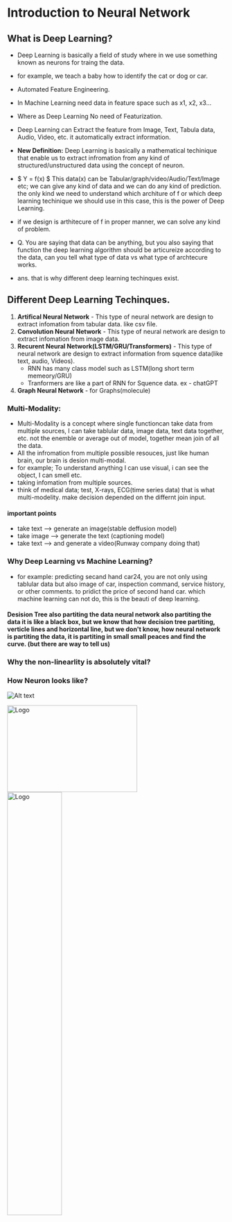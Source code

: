 # Introduction to Neural Network

## What is Deep Learning?
- Deep Learning is basically a field of study where in we use something known as neurons for traing the data.
- for example, we teach a baby how to identify the cat or dog or car.
- Automated Feature Engineering.
- In Machine Learning need data in feature space such as x1, x2, x3... 
- Where as Deep Learning No need of Featurization.
- Deep Learning can Extract the feature from Image, Text, Tabula data, Audio, Video, etc. it automatically extract information.
- **New Definition:** Deep Learning is basically a mathematical techinique that enable us to extract infromation from any kind of structured/unstructured data using the concept of neuron.
- $ Y = f(x) $ This data(x) can be Tabular/graph/video/Audio/Text/Image etc; we can give any kind of data and we can do any kind of prediction. the only kind we need to understand which architure of f or which deep learning techinique we should use in this case, this is the power of Deep Learning.
- if we design is arthitecure of f in proper manner, we can solve any kind of problem.

- Q. You are saying that data can be anything, but you also saying that function the deep learning algorithm should be articureize according to the data, can you tell what type of data vs what type of archtecure works.
- ans. that is why different deep learning techinques exist.

## Different Deep Learning Techinques.
1. **Artifical Neural Network** - This type of neural network are design to extract infomation from tabular data. like csv file.
2. **Convolution Neural Network** - This type of neural network are design to extract infomation from image data.
3. **Recurent Neural Network(LSTM/GRU/Transformers)** - This type of neural network are design to extract information from squence data(like text, audio, Videos).
    - RNN has many class model such as LSTM(long short term memeory/GRU)
    - Tranformers are like a part of RNN for Squence data. ex - chatGPT
4. **Graph Neural Network** - for Graphs(molecule)

### Multi-Modality: 
- Multi-Modality is a concept where single functioncan take data from multiple sources, I can take tablular data, image data, text data together, etc. not the enemble or average out of model, together mean join of all the data.
- All the infromation from multiple possible resouces, just like human brain, our brain is desion multi-modal. 
- for example; To understand anything I can use visual, i can see the object, I can smell etc.
- taking infomation from multiple sources.
- think of medical data; test, X-rays, ECG(time series data) that is what multi-modelity. make decision depended on the differnt join input.

#### important points
- take text --> generate an image(stable deffusion model)
- take image --> generate the text (captioning model)
- take text --> and generate a video(Runway company doing that)

### Why Deep Learning vs Machine Learning?
- for example: predicting secand hand car24, you are not only using tablular data but also image of car, inspection command, service history, or other comments. to pridict the price of second hand car. which machine learning can not do, this is the beauti of deep learning.

#### Desision Tree also partiting the data neural network also partiting the data it is like a black box, but we know that how decision tree partiting, verticle lines and horizontal line, but we don't know, how neural network is partiting the data, it is partiting in small small peaces and find the curve. (but there are way to tell us)

### Why the non-linearlity is absolutely vital?

### How Neuron looks like?
![Alt text](https://learnopencv.com/wp-content/uploads/2017/10/mlp-diagram.jpg)

<img src="https://learnopencv.com/wp-content/uploads/2017/10/mlp-diagram.jpg" alt="Logo" width="300" height="200">

<img src="https://learnopencv.com/wp-content/uploads/2017/10/mlp-diagram.jpg" alt="Logo" style="width: 50%;">

